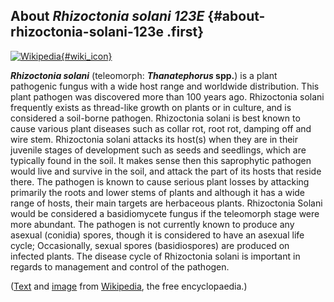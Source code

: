 About *Rhizoctonia solani 123E* {#about-rhizoctonia-solani-123e .first}
-------------------------------

[![Wikipedia](/img/wikipedia_logo_v2_en.png){#wiki_icon}](http://en.wikipedia.org/wiki/Rhizoctonia_solani)

***Rhizoctonia solani*** (teleomorph: ***Thanatephorus* spp.**) is a
plant pathogenic fungus with a wide host range and worldwide
distribution. This plant pathogen was discovered more than 100 years
ago. Rhizoctonia solani frequently exists as thread-like growth on
plants or in culture, and is considered a soil-borne pathogen.
Rhizoctonia solani is best known to cause various plant diseases such as
collar rot, root rot, damping off and wire stem. Rhizoctonia solani
attacks its host(s) when they are in their juvenile stages of
development such as seeds and seedlings, which are typically found in
the soil. It makes sense then this saprophytic pathogen would live and
survive in the soil, and attack the part of its hosts that reside there.
The pathogen is known to cause serious plant losses by attacking
primarily the roots and lower stems of plants and although it has a wide
range of hosts, their main targets are herbaceous plants. Rhizoctonia
Solani would be considered a basidiomycete fungus if the teleomorph
stage were more abundant. The pathogen is not currently known to produce
any asexual (conidia) spores, though it is considered to have an asexual
life cycle; Occasionally, sexual spores (basidiospores) are produced on
infected plants. The disease cycle of Rhizoctonia solani is important in
regards to management and control of the pathogen.

([Text](http://en.wikipedia.org/wiki/Rhizoctonia_solani) and
[image](http://commons.wikimedia.org/wiki/File:Rhizoctonia_hyphae_160X.png)
from [Wikipedia](http://en.wikipedia.org/), the free encyclopaedia.)
